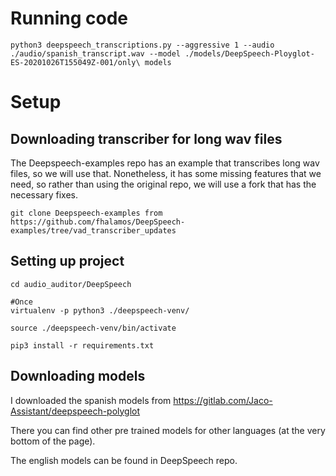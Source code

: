 # Running code

`python3 deepspeech_transcriptions.py --aggressive 1 --audio ./audio/spanish_transcript.wav --model ./models/DeepSpeech-Ployglot-ES-20201026T155049Z-001/only\ models`

# Setup

## Downloading transcriber for long wav files

The Deepspeech-examples repo has an example that transcribes long wav files, so we will use that. Nonetheless, it has some missing features that we need, so rather than using the original repo, we will use a fork that has the necessary fixes.

`git clone Deepspeech-examples from https://github.com/fhalamos/DeepSpeech-examples/tree/vad_transcriber_updates`

## Setting up project

```
cd audio_auditor/DeepSpeech

#Once
virtualenv -p python3 ./deepspeech-venv/

source ./deepspeech-venv/bin/activate

pip3 install -r requirements.txt
```

## Downloading models

I downloaded the spanish models from https://gitlab.com/Jaco-Assistant/deepspeech-polyglot

There you can find other pre trained models for other languages (at the very bottom of the page).

The english models can be found in DeepSpeech repo.
